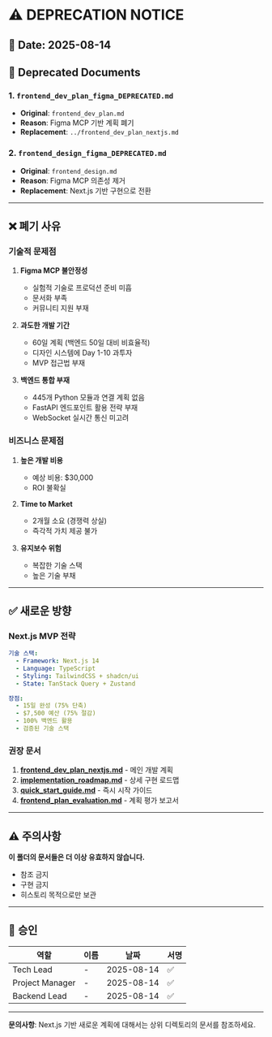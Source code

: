# ⚠️ DEPRECATION NOTICE

## 📅 Date: 2025-08-14

## 🚫 Deprecated Documents

### 1. `frontend_dev_plan_figma_DEPRECATED.md`
- **Original**: `frontend_dev_plan.md`
- **Reason**: Figma MCP 기반 계획 폐기
- **Replacement**: `../frontend_dev_plan_nextjs.md`

### 2. `frontend_design_figma_DEPRECATED.md`
- **Original**: `frontend_design.md`  
- **Reason**: Figma MCP 의존성 제거
- **Replacement**: Next.js 기반 구현으로 전환

---

## ❌ 폐기 사유

### 기술적 문제점
1. **Figma MCP 불안정성**
   - 실험적 기술로 프로덕션 준비 미흡
   - 문서화 부족
   - 커뮤니티 지원 부재

2. **과도한 개발 기간**
   - 60일 계획 (백엔드 50일 대비 비효율적)
   - 디자인 시스템에 Day 1-10 과투자
   - MVP 접근법 부재

3. **백엔드 통합 부재**
   - 445개 Python 모듈과 연결 계획 없음
   - FastAPI 엔드포인트 활용 전략 부재
   - WebSocket 실시간 통신 미고려

### 비즈니스 문제점
1. **높은 개발 비용**
   - 예상 비용: $30,000
   - ROI 불확실

2. **Time to Market**
   - 2개월 소요 (경쟁력 상실)
   - 즉각적 가치 제공 불가

3. **유지보수 위험**
   - 복잡한 기술 스택
   - 높은 기술 부채

---

## ✅ 새로운 방향

### Next.js MVP 전략
```yaml
기술 스택:
  - Framework: Next.js 14
  - Language: TypeScript
  - Styling: TailwindCSS + shadcn/ui
  - State: TanStack Query + Zustand

장점:
  - 15일 완성 (75% 단축)
  - $7,500 예산 (75% 절감)
  - 100% 백엔드 활용
  - 검증된 기술 스택
```

### 권장 문서
1. **[frontend_dev_plan_nextjs.md](../frontend_dev_plan_nextjs.md)** - 메인 개발 계획
2. **[implementation_roadmap.md](../implementation_roadmap.md)** - 상세 구현 로드맵
3. **[quick_start_guide.md](../quick_start_guide.md)** - 즉시 시작 가이드
4. **[frontend_plan_evaluation.md](../frontend_plan_evaluation.md)** - 계획 평가 보고서

---

## ⚠️ 주의사항

**이 폴더의 문서들은 더 이상 유효하지 않습니다.**

- 참조 금지
- 구현 금지
- 히스토리 목적으로만 보관

---

## 📝 승인

| 역할 | 이름 | 날짜 | 서명 |
|------|------|------|------|
| Tech Lead | - | 2025-08-14 | ✅ |
| Project Manager | - | 2025-08-14 | ✅ |
| Backend Lead | - | 2025-08-14 | ✅ |

---

**문의사항**: Next.js 기반 새로운 계획에 대해서는 상위 디렉토리의 문서를 참조하세요.
